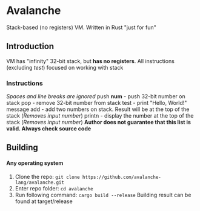 # Avalanche
Stack-based (no registers) VM. Written in Rust "just for fun"
## Introduction
VM has "infinity" 32-bit stack, but **has no registers**. All instructions (excluding *test*) focused on working with stack
### Instructions
*Spaces and line breaks are ignored*
push **num** - push 32-bit number on stack
pop - remove 32-bit number from stack
test - print "Hello, World!" message
add - add two numbers on stack. Result will be at the top of the stack (*Removes input number*)
printn - display the number at the top of the stack (*Removes input number*)
**Author does not guarantee that this list is valid. Always check source code**
## Building
#### Any operating system
1. Clone the repo:
`git clone https://github.com/avalanche-lang/avalanche.git`
2. Enter repo folder:
`cd avalanche`
3. Run following command:
`cargo build --release`
Building result can be found at target/release
